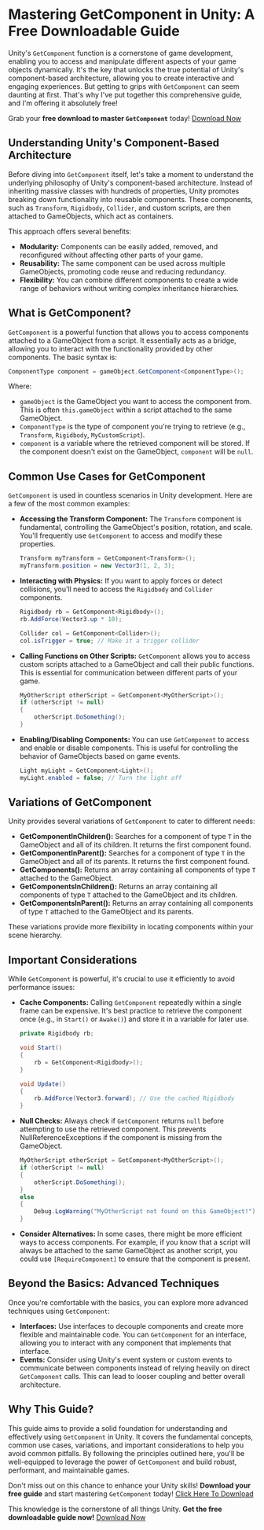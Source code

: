 # Mastering GetComponent in Unity: A Free Downloadable Guide

Unity's `GetComponent` function is a cornerstone of game development, enabling you to access and manipulate different aspects of your game objects dynamically. It's the key that unlocks the true potential of Unity's component-based architecture, allowing you to create interactive and engaging experiences. But getting to grips with `GetComponent` can seem daunting at first. That's why I've put together this comprehensive guide, and I'm offering it absolutely free!

Grab your **free download to master `GetComponent`** today! [Download Now](https://udemywork.com/getcomponent-unity)

## Understanding Unity's Component-Based Architecture

Before diving into `GetComponent` itself, let's take a moment to understand the underlying philosophy of Unity's component-based architecture. Instead of inheriting massive classes with hundreds of properties, Unity promotes breaking down functionality into reusable components. These components, such as `Transform`, `Rigidbody`, `Collider`, and custom scripts, are then attached to GameObjects, which act as containers.

This approach offers several benefits:

*   **Modularity:** Components can be easily added, removed, and reconfigured without affecting other parts of your game.
*   **Reusability:** The same component can be used across multiple GameObjects, promoting code reuse and reducing redundancy.
*   **Flexibility:** You can combine different components to create a wide range of behaviors without writing complex inheritance hierarchies.

## What is GetComponent?

`GetComponent` is a powerful function that allows you to access components attached to a GameObject from a script.  It essentially acts as a bridge, allowing you to interact with the functionality provided by other components. The basic syntax is:

```csharp
ComponentType component = gameObject.GetComponent<ComponentType>();
```

Where:

*   `gameObject` is the GameObject you want to access the component from. This is often `this.gameObject` within a script attached to the same GameObject.
*   `ComponentType` is the type of component you're trying to retrieve (e.g., `Transform`, `Rigidbody`, `MyCustomScript`).
*   `component` is a variable where the retrieved component will be stored. If the component doesn't exist on the GameObject, `component` will be `null`.

## Common Use Cases for GetComponent

`GetComponent` is used in countless scenarios in Unity development. Here are a few of the most common examples:

*   **Accessing the Transform Component:** The `Transform` component is fundamental, controlling the GameObject's position, rotation, and scale. You'll frequently use `GetComponent` to access and modify these properties.

    ```csharp
    Transform myTransform = GetComponent<Transform>();
    myTransform.position = new Vector3(1, 2, 3);
    ```

*   **Interacting with Physics:** If you want to apply forces or detect collisions, you'll need to access the `Rigidbody` and `Collider` components.

    ```csharp
    Rigidbody rb = GetComponent<Rigidbody>();
    rb.AddForce(Vector3.up * 10);

    Collider col = GetComponent<Collider>();
    col.isTrigger = true; // Make it a trigger collider
    ```

*   **Calling Functions on Other Scripts:**  `GetComponent` allows you to access custom scripts attached to a GameObject and call their public functions. This is essential for communication between different parts of your game.

    ```csharp
    MyOtherScript otherScript = GetComponent<MyOtherScript>();
    if (otherScript != null)
    {
        otherScript.DoSomething();
    }
    ```

*   **Enabling/Disabling Components:** You can use `GetComponent` to access and enable or disable components. This is useful for controlling the behavior of GameObjects based on game events.

    ```csharp
    Light myLight = GetComponent<Light>();
    myLight.enabled = false; // Turn the light off
    ```

## Variations of GetComponent

Unity provides several variations of `GetComponent` to cater to different needs:

*   **GetComponentInChildren<T>():** Searches for a component of type `T` in the GameObject and all of its children. It returns the first component found.
*   **GetComponentInParent<T>():** Searches for a component of type `T` in the GameObject and all of its parents. It returns the first component found.
*   **GetComponents<T>():** Returns an array containing all components of type `T` attached to the GameObject.
*   **GetComponentsInChildren<T>():** Returns an array containing all components of type `T` attached to the GameObject and its children.
*   **GetComponentsInParent<T>():** Returns an array containing all components of type `T` attached to the GameObject and its parents.

These variations provide more flexibility in locating components within your scene hierarchy.

##  Important Considerations

While `GetComponent` is powerful, it's crucial to use it efficiently to avoid performance issues:

*   **Cache Components:** Calling `GetComponent` repeatedly within a single frame can be expensive.  It's best practice to retrieve the component once (e.g., in `Start()` or `Awake()`) and store it in a variable for later use.

    ```csharp
    private Rigidbody rb;

    void Start()
    {
        rb = GetComponent<Rigidbody>();
    }

    void Update()
    {
        rb.AddForce(Vector3.forward); // Use the cached Rigidbody
    }
    ```

*   **Null Checks:** Always check if `GetComponent` returns `null` before attempting to use the retrieved component. This prevents NullReferenceExceptions if the component is missing from the GameObject.

    ```csharp
    MyOtherScript otherScript = GetComponent<MyOtherScript>();
    if (otherScript != null)
    {
        otherScript.DoSomething();
    }
    else
    {
        Debug.LogWarning("MyOtherScript not found on this GameObject!");
    }
    ```

*   **Consider Alternatives:** In some cases, there might be more efficient ways to access components.  For example, if you know that a script will always be attached to the same GameObject as another script, you could use `[RequireComponent]` to ensure that the component is present.

##  Beyond the Basics: Advanced Techniques

Once you're comfortable with the basics, you can explore more advanced techniques using `GetComponent`:

*   **Interfaces:** Use interfaces to decouple components and create more flexible and maintainable code. You can `GetComponent` for an interface, allowing you to interact with any component that implements that interface.
*   **Events:**  Consider using Unity's event system or custom events to communicate between components instead of relying heavily on direct `GetComponent` calls. This can lead to looser coupling and better overall architecture.

##  Why This Guide?

This guide aims to provide a solid foundation for understanding and effectively using `GetComponent` in Unity.  It covers the fundamental concepts, common use cases, variations, and important considerations to help you avoid common pitfalls. By following the principles outlined here, you'll be well-equipped to leverage the power of `GetComponent` and build robust, performant, and maintainable games.

Don't miss out on this chance to enhance your Unity skills! **Download your free guide** and start mastering `GetComponent` today! [Click Here To Download](https://udemywork.com/getcomponent-unity)

This knowledge is the cornerstone of all things Unity. **Get the free downloadable guide now!** [Download Now](https://udemywork.com/getcomponent-unity)

